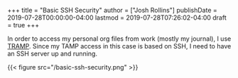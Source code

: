 +++
title = "Basic SSH Security"
author = ["Josh Rollins"]
publishDate = 2019-07-28T00:00:00-04:00
lastmod = 2019-07-28T07:26:02-04:00
draft = true
+++

In order to access my personal org files from work (mostly my journal), I use [TRAMP](https://www.emacswiki.org/emacs/TrampMode). Since my TAMP access in this case is based on SSH, I need to have an SSH server up and running.

<!--more-->

{{< figure src="/basic-ssh-security.png" >}}